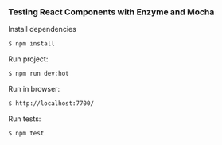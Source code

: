 ### Testing React Components with Enzyme and Mocha

Install dependencies
```sh
$ npm install
```

Run project:
```sh
$ npm run dev:hot
```

Run in browser:
```sh
$ http://localhost:7700/
```

Run tests:
```sh
$ npm test
```
